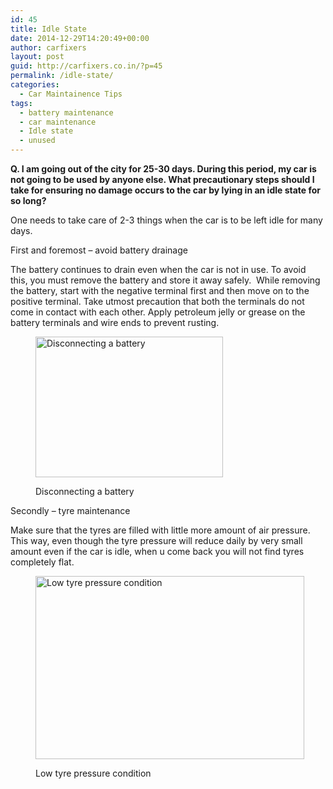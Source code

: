 ```yaml
---
id: 45
title: Idle State
date: 2014-12-29T14:20:49+00:00
author: carfixers
layout: post
guid: http://carfixers.co.in/?p=45
permalink: /idle-state/
categories:
  - Car Maintainence Tips
tags:
  - battery maintenance
  - car maintenance
  - Idle state
  - unused
---
```

**Q. I am going out of the city for 25-30 days. During this period, my car is not going to be used by anyone else. What precautionary steps should I take for ensuring no damage occurs to the car by lying in an idle state for so long?**

One needs to take care of 2-3 things when the car is to be left idle for many days.

First and foremost – avoid battery drainage

The battery continues to drain even when the car is not in use. To avoid this, you must remove the battery and store it away safely.  While removing the battery, start with the negative terminal first and then move on to the positive terminal. Take utmost precaution that both the terminals do not come in contact with each other. Apply petroleum jelly or grease on the battery terminals and wire ends to prevent rusting.<figure id="attachment_50" style="width: 300px;" class="wp-caption alignnone">

[<img class="size-full wp-image-50" src="http://carfixers.co.in/wp-content/uploads/2014/12/3_1.jpg" alt="Disconnecting a battery" width="300" height="225" />](http://carfixers.co.in/wp-content/uploads/2014/12/3_1.jpg)<figcaption class="wp-caption-text">Disconnecting a battery</figcaption></figure> 

Secondly – tyre maintenance

Make sure that the tyres are filled with little more amount of air pressure. This way, even though the tyre pressure will reduce daily by very small amount even if the car is idle, when u come back you will not find tyres completely flat.<figure id="attachment_51" style="width: 430px;" class="wp-caption alignnone">

[<img class="size-full wp-image-51" src="http://carfixers.co.in/wp-content/uploads/2014/12/3_2.jpg" alt="Low tyre pressure condition" width="430" height="293" />](http://carfixers.co.in/wp-content/uploads/2014/12/3_2.jpg)<figcaption class="wp-caption-text">Low tyre pressure condition</figcaption></figure>
